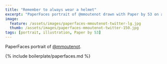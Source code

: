```yaml
---
title: "Remember to always wear a helmet"
excerpt: "PaperFaces portrait of @mmoutenot drawn with Paper by 53 on an iPad."
image: 
  feature: /assets/images/paperfaces-mmoutenot-twitter-lg.jpg
  thumb: /assets/images/paperfaces-mmoutenot-twitter-150.jpg
tags: [portrait, illustration, Paper by 53]
---
```


PaperFaces portrait of [@mmoutenot](http://twitter.com/mmoutenot).

{% include boilerplate/paperfaces.md %}